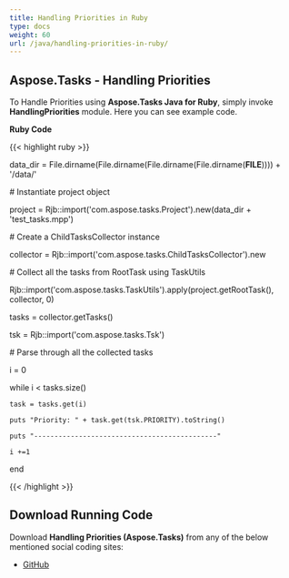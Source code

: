 ```yaml
---
title: Handling Priorities in Ruby
type: docs
weight: 60
url: /java/handling-priorities-in-ruby/
---
```


## **Aspose.Tasks - Handling Priorities**
To Handle Priorities using **Aspose.Tasks Java for Ruby**, simply invoke **HandlingPriorities** module. Here you can see example code.

**Ruby Code**

{{< highlight ruby >}}

 data_dir = File.dirname(File.dirname(File.dirname(File.dirname(__FILE__)))) + '/data/'



\# Instantiate project object

project = Rjb::import('com.aspose.tasks.Project').new(data_dir + 'test_tasks.mpp')

\# Create a ChildTasksCollector instance

collector = Rjb::import('com.aspose.tasks.ChildTasksCollector').new

\# Collect all the tasks from RootTask using TaskUtils

Rjb::import('com.aspose.tasks.TaskUtils').apply(project.getRootTask(), collector, 0)

tasks = collector.getTasks()

tsk = Rjb::import('com.aspose.tasks.Tsk')

\# Parse through all the collected tasks

i = 0

while i < tasks.size()

    task = tasks.get(i)

    puts "Priority: " + task.get(tsk.PRIORITY).toString()

    puts "---------------------------------------------"

    i +=1

end

{{< /highlight >}}
## **Download Running Code**
Download **Handling Priorities (Aspose.Tasks)** from any of the below mentioned social coding sites:

- [GitHub](https://github.com/aspose-tasks/Aspose.Tasks-for-Java/blob/master/Plugins/Aspose_Tasks_Java_for_Ruby/lib/asposetasksjava/Tasks/handlingpriorities.rb)
